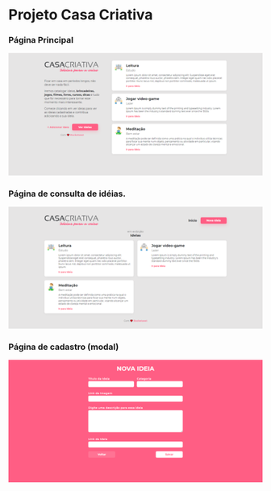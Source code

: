 # Projeto Casa Criativa

### Página Principal
![](/public/img/tela1.png)

### Página de consulta de idéias.
![](/public/img/tela2.png)

### Página de cadastro (modal)
![](/public/img/tela3.png)